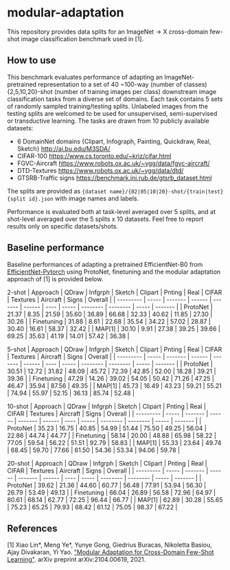 # modular-adaptation

This repository provides data splits for an ImageNet -> X cross-domain few-shot image classification benchmark used in [1].

## How to use

This benchmark evaluates performance of adapting an ImageNet-pretrained representation to a set of 40 ~100-way (number of classes) {2,5,10,20}-shot (number of training images per class) downstream image classification tasks from a diverse set of domains. Each task contains 5 sets of randomly sampled training/testing splits. Unlabeled images from the testing splits are welcomed to be used for unsupervised, semi-supervised or transductive learning. The tasks are drawn from 10 publicly available datasets:

* 6 DomainNet domains {Clipart, Infograph, Painting, Quickdraw, Real, Sketch} <http://ai.bu.edu/M3SDA/>
* CIFAR-100 <https://www.cs.toronto.edu/~kriz/cifar.html>
* FGVC-Aircraft <https://www.robots.ox.ac.uk/~vgg/data/fgvc-aircraft/>
* DTD-Textures <https://www.robots.ox.ac.uk/~vgg/data/dtd/>
* GTSRB-Traffic signs <https://benchmark.ini.rub.de/gtsrb_dataset.html>

The splits are provided as `{dataset name}/{02|05|10|20}-shot/{train|test}{split id}.json` with image names and labels.

Performance is evaluated both at task-level averaged over 5 splits, and at shot-level averaged over the 5 splits x 10 datasets. Feel free to report results only on specific datasets/shots.

## Baseline performance

Baseline performances of adapting a pretrained EfficientNet-B0 from [EfficientNet-Pytorch](https://github.com/lukemelas/EfficientNet-PyTorch) using ProtoNet, finetuning and the modular adaptation approach of [1] is provided below.

2-shot
| Approach   | QDraw | Infgrph | Sketch | Clipart | Pnting | Real  | CIFAR | Textures | Aircraft | Signs | Overall |
| ---------  | ----- | ------- | ------ | ------- | ------ | ----  | ----- | -------- | -------- | ----- | ------- |
| ProtoNet   | 21.37 |  8.35   | 21.59  | 35.60   | 36.89  | 66.68 | 32.33 | 40.62    | 11.85    | 27.30 | 30.26   |
| Finetuning | 31.88 |  8.61   | 22.68  | 35.54   | 34.22  | 57.02 | 28.87 | 30.40    | 16.61    | 58.37 | 32.42   |
| MAP[1]     | 30.10 |  9.91   | 27.38  | 39.25   | 39.66  | 69.25 | 35.63 | 41.19    | 14.01    | 57.42 | 36.38   |

5-shot
| Approach   | QDraw | Infgrph | Sketch | Clipart | Pnting | Real  | CIFAR | Textures | Aircraft | Signs | Overall |
| ---------  | ----- | ------- | ------ | ------- | ------ | ----  | ----- | -------- | -------- | ----- | ------- |
| ProtoNet   | 30.51 | 12.72   | 31.82  | 48.09   | 45.72  | 72.39 | 42.85 | 52.00    | 18.28    | 39.21 | 39.36   |
| Finetuning | 47.29 | 14.26   | 39.02  | 54.05   | 50.42  | 71.26 | 47.25 | 46.47    | 35.94    | 87.56 | 49.35   |
| MAP[1]     | 45.73 | 16.49   | 43.23  | 59.21   | 55.21  | 74.94 | 55.97 | 52.15    | 36.13    | 85.74 | 52.48   |

10-shot
| Approach   | QDraw | Infgrph | Sketch | Clipart | Pnting | Real  | CIFAR | Textures | Aircraft | Signs | Overall |
| ---------  | ----- | ------- | ------ | ------- | ------ | ----  | ----- | -------- | -------- | ----- | ------- |
| ProtoNet   | 35.23 | 16.75   | 40.85  | 54.99   | 51.44  | 75.50 | 49.25 | 56.04    | 22.86    | 44.74 | 44.77   |
| Finetuning | 58.14 | 20.00   | 48.88  | 65.98   | 58.22  | 77.05 | 59.54 | 56.22    | 51.51    | 92.79 | 58.83   |
| MAP[1]     | 55.33 | 23.64   | 49.74  | 68.45   | 59.70  | 77.66 | 61.50 | 54.36    | 53.34    | 94.06 | 59.78   |

20-shot
| Approach   | QDraw | Infgrph | Sketch | Clipart | Pnting | Real  | CIFAR | Textures | Aircraft | Signs | Overall |
| ---------  | ----- | ------- | ------ | ------- | ------ | ----  | ----- | -------- | -------- | ----- | ------- |
| ProtoNet   | 39.62 | 21.36   | 44.60  | 60.77   | 56.48  | 77.91 | 53.94 | 56.30    | 26.79    | 53.49 | 49.13   |
| Finetuning | 66.04 | 26.89   | 56.58  | 72.96   | 64.97  | 80.61 | 68.14 | 62.77    | 72.25    | 96.44 | 66.77   |
| MAP[1]     | 62.89 | 30.28   | 55.65  | 75.23   | 65.25  | 79.93 | 68.42 | 61.12    | 75.05    | 98.37 | 67.22   |



## References

[1] Xiao Lin*, Meng Ye*, Yunye Gong, Giedrius Buracas, Nikoletta Basiou, Ajay Divakaran, Yi Yao. ["Modular Adaptation for Cross-Domain Few-Shot Learning"](https://arxiv.org/abs/2104.00619). arXiv preprint arXiv:2104.00619, 2021. 

